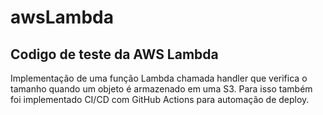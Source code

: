 # awsLambda
## Codigo de teste da AWS Lambda
Implementação de uma função Lambda chamada handler que verifica o tamanho quando um objeto é armazenado em uma S3. 
Para isso também foi implementado CI/CD com GitHub Actions para automação de deploy.
